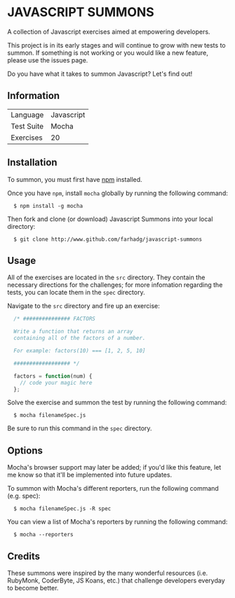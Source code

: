 JAVASCRIPT SUMMONS 
==================

A collection of Javascript exercises aimed at empowering developers.

This project is in its early stages and will continue to grow with new tests to summon. If something is not working or you would like a new feature, please use the issues page.

Do you have what it takes to summon Javascript? Let's find out!

## Information

<table>
<tr>
<td>Language</td>
<td>Javascript</td>
</tr>

<tr>
<td>Test Suite</td>
<td>Mocha</td>
</tr>

<tr>
<td>Exercises</td>
<td>20</td>
</tr>
</table>

## Installation

To summon, you must first have <a href="https://github.com/isaacs/npm">npm</a> installed.

Once you have `npm`, install `mocha` globally by running the following command:

```
  $ npm install -g mocha
``` 

Then fork and clone (or download) Javascript Summons into your local directory:

```
  $ git clone http://www.github.com/farhadg/javascript-summons
```

## Usage

All of the exercises are located in the `src` directory. They contain the necessary directions for the challenges; for more infomation regarding the tests, you can locate them in the `spec` directory.

Navigate to the `src` directory and fire up an exercise:

```javascript
  /* ############### FACTORS

  Write a function that returns an array 
  containing all of the factors of a number.

  For example: factors(10) === [1, 2, 5, 10]

  ################## */

  factors = function(num) {
    // code your magic here
  };
```
Solve the exercise and summon the test by running the following command:

```
  $ mocha filenameSpec.js
```

Be sure to run this command in the `spec` directory.

## Options

Mocha's browser support may later be added; if you'd like this feature, let me know so that it'll be implemented into future updates.

To summon with Mocha's different reporters, run the following command (e.g. spec):

```
  $ mocha filenameSpec.js -R spec
``` 

You can view a list of Mocha's reporters by running the following command:

```
  $ mocha --reporters
```

## Credits

These summons were inspired by the many wonderful resources (i.e. RubyMonk, CoderByte, JS Koans, etc.) that challenge developers everyday to become better.